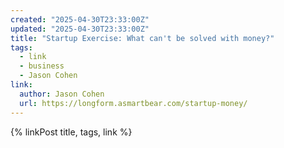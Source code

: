 ```yaml
---
created: "2025-04-30T23:33:00Z"
updated: "2025-04-30T23:33:00Z"
title: "Startup Exercise: What can't be solved with money?"
tags:
  - link
  - business
  - Jason Cohen
link:
  author: Jason Cohen
  url: https://longform.asmartbear.com/startup-money/
---
```


{% linkPost title, tags, link %}
